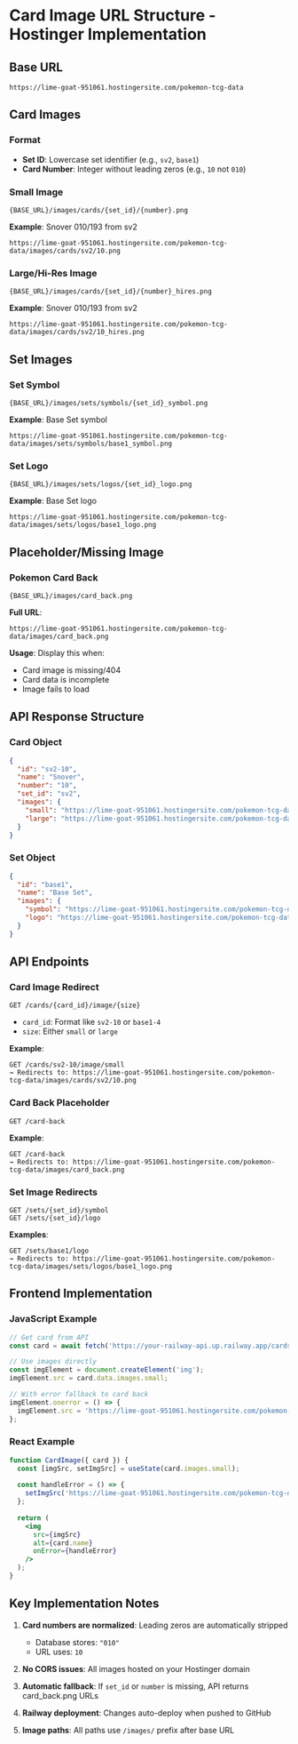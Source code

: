 # Card Image URL Structure - Hostinger Implementation

## Base URL
```
https://lime-goat-951061.hostingersite.com/pokemon-tcg-data
```

## Card Images

### Format
- **Set ID**: Lowercase set identifier (e.g., `sv2`, `base1`)
- **Card Number**: Integer without leading zeros (e.g., `10` not `010`)

### Small Image
```
{BASE_URL}/images/cards/{set_id}/{number}.png
```

**Example**: Snover 010/193 from sv2
```
https://lime-goat-951061.hostingersite.com/pokemon-tcg-data/images/cards/sv2/10.png
```

### Large/Hi-Res Image
```
{BASE_URL}/images/cards/{set_id}/{number}_hires.png
```

**Example**: Snover 010/193 from sv2
```
https://lime-goat-951061.hostingersite.com/pokemon-tcg-data/images/cards/sv2/10_hires.png
```

## Set Images

### Set Symbol
```
{BASE_URL}/images/sets/symbols/{set_id}_symbol.png
```

**Example**: Base Set symbol
```
https://lime-goat-951061.hostingersite.com/pokemon-tcg-data/images/sets/symbols/base1_symbol.png
```

### Set Logo
```
{BASE_URL}/images/sets/logos/{set_id}_logo.png
```

**Example**: Base Set logo
```
https://lime-goat-951061.hostingersite.com/pokemon-tcg-data/images/sets/logos/base1_logo.png
```

## Placeholder/Missing Image

### Pokemon Card Back
```
{BASE_URL}/images/card_back.png
```

**Full URL**:
```
https://lime-goat-951061.hostingersite.com/pokemon-tcg-data/images/card_back.png
```

**Usage**: Display this when:
- Card image is missing/404
- Card data is incomplete
- Image fails to load

## API Response Structure

### Card Object
```json
{
  "id": "sv2-10",
  "name": "Snover",
  "number": "10",
  "set_id": "sv2",
  "images": {
    "small": "https://lime-goat-951061.hostingersite.com/pokemon-tcg-data/images/cards/sv2/10.png",
    "large": "https://lime-goat-951061.hostingersite.com/pokemon-tcg-data/images/cards/sv2/10_hires.png"
  }
}
```

### Set Object
```json
{
  "id": "base1",
  "name": "Base Set",
  "images": {
    "symbol": "https://lime-goat-951061.hostingersite.com/pokemon-tcg-data/images/sets/symbols/base1_symbol.png",
    "logo": "https://lime-goat-951061.hostingersite.com/pokemon-tcg-data/images/sets/logos/base1_logo.png"
  }
}
```

## API Endpoints

### Card Image Redirect
```
GET /cards/{card_id}/image/{size}
```
- `card_id`: Format like `sv2-10` or `base1-4`
- `size`: Either `small` or `large`

**Example**:
```
GET /cards/sv2-10/image/small
→ Redirects to: https://lime-goat-951061.hostingersite.com/pokemon-tcg-data/images/cards/sv2/10.png
```

### Card Back Placeholder
```
GET /card-back
```

**Example**:
```
GET /card-back
→ Redirects to: https://lime-goat-951061.hostingersite.com/pokemon-tcg-data/images/card_back.png
```

### Set Image Redirects
```
GET /sets/{set_id}/symbol
GET /sets/{set_id}/logo
```

**Examples**:
```
GET /sets/base1/logo
→ Redirects to: https://lime-goat-951061.hostingersite.com/pokemon-tcg-data/images/sets/logos/base1_logo.png
```

## Frontend Implementation

### JavaScript Example
```javascript
// Get card from API
const card = await fetch('https://your-railway-api.up.railway.app/cards/sv2-10').then(r => r.json());

// Use images directly
const imgElement = document.createElement('img');
imgElement.src = card.data.images.small;

// With error fallback to card back
imgElement.onerror = () => {
  imgElement.src = 'https://lime-goat-951061.hostingersite.com/pokemon-tcg-data/images/card_back.png';
};
```

### React Example
```jsx
function CardImage({ card }) {
  const [imgSrc, setImgSrc] = useState(card.images.small);
  
  const handleError = () => {
    setImgSrc('https://lime-goat-951061.hostingersite.com/pokemon-tcg-data/images/card_back.png');
  };
  
  return (
    <img 
      src={imgSrc} 
      alt={card.name}
      onError={handleError}
    />
  );
}
```

## Key Implementation Notes

1. **Card numbers are normalized**: Leading zeros are automatically stripped
   - Database stores: `"010"`
   - URL uses: `10`

2. **No CORS issues**: All images hosted on your Hostinger domain

3. **Automatic fallback**: If `set_id` or `number` is missing, API returns card_back.png URLs

4. **Railway deployment**: Changes auto-deploy when pushed to GitHub

5. **Image paths**: All paths use `/images/` prefix after base URL
